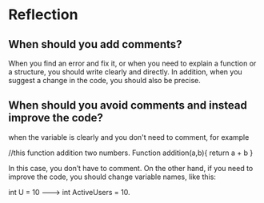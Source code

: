 # Reflection  

## When should you add comments?

When you find an error and fix it, or when you need to explain a function
or a structure, you should write clearly and directly. In addition,
when you suggest a change in the code, you should also be precise.

## When should you avoid comments and instead improve the code?

when the variable is clearly and you don't need to comment, for example

//this function addition two numbers.
Function addition(a,b){
    return a + b
}

In this case, you don’t have to comment. On the other hand,
if you need to improve the code, you should change variable names, like this:

int U = 10 ---> int ActiveUsers = 10.
